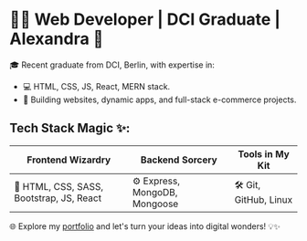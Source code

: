 # 👩‍💻 Web Developer | DCI Graduate | Alexandra 🌟

🎓 Recent graduate from DCI, Berlin, with expertise in:

- 💻 HTML, CSS, JS, React, MERN stack.
- 🚀 Building websites, dynamic apps, and full-stack e-commerce projects.

## Tech Stack Magic ✨:

| **Frontend Wizardry** | **Backend Sorcery** | **Tools in My Kit** |
| --- | --- | --- |
| 🎨 HTML, CSS, SASS, Bootstrap, JS, React | ⚙️ Express, MongoDB, Mongoose | 🛠️ Git, GitHub, Linux |

🌐 Explore my [portfolio](#) and let's turn your ideas into digital wonders! 💡✨

